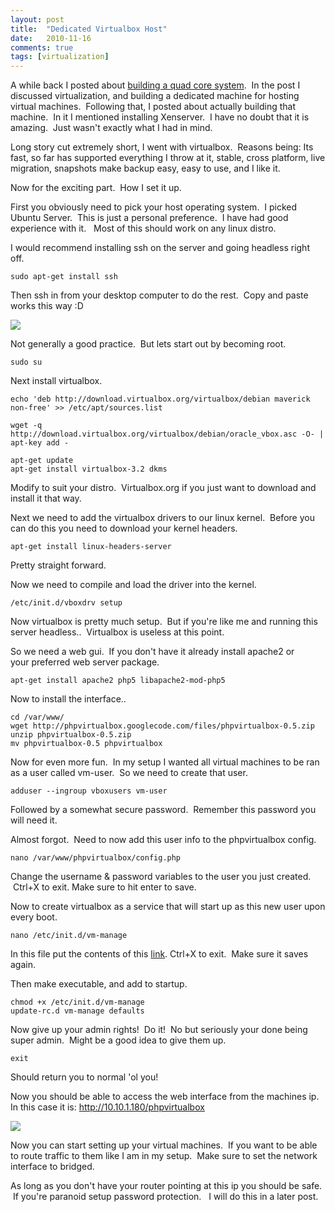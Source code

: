 ```yaml
---
layout: post
title:  "Dedicated Virtualbox Host"
date:   2010-11-16
comments: true
tags: [virtualization]
---
```

A while back I posted about [building a quad core system][1].  In the post I discussed virtualization, and building a dedicated machine for hosting virtual machines.  Following that, I posted about actually building that machine.  In it I mentioned installing Xenserver.  I have no doubt that it is amazing.  Just wasn't exactly what I had in mind.  

Long story cut extremely short, I went with virtualbox.  Reasons being: Its fast, so far has supported everything I throw at it, stable, cross platform, live migration, snapshots make backup easy, easy to use, and I like it. 

Now for the exciting part.  How I set it up.

<!--excerpt-->

First you obviously need to pick your host operating system.  I picked Ubuntu Server.  This is just a personal preference.  I have had good experience with it.   Most of this should work on any linux distro.


I would recommend installing ssh on the server and going headless right off.  

```
sudo apt-get install ssh
```

Then ssh in from your desktop computer to do the rest.  Copy and paste works this way :D

![][2]

Not generally a good practice.  But lets start out by becoming root.

```
sudo su
```

Next install virtualbox.

```
echo 'deb http://download.virtualbox.org/virtualbox/debian maverick non-free' >> /etc/apt/sources.list

wget -q http://download.virtualbox.org/virtualbox/debian/oracle_vbox.asc -O- | apt-key add -

apt-get update 
apt-get install virtualbox-3.2 dkms
```

Modify to suit your distro.  Virtualbox.org if you just want to download and install it that way.  

Next we need to add the virtualbox drivers to our linux kernel.  Before you can do this you need to download your kernel headers.

```
apt-get install linux-headers-server
```

Pretty straight forward.  

Now we need to compile and load the driver into the kernel.  

```
/etc/init.d/vboxdrv setup
```

Now virtualbox is pretty much setup.  But if you're like me and running this server headless..  Virtualbox is useless at this point.  

So we need a web gui.  If you don't have it already install apache2 or your preferred web server package.  

```
apt-get install apache2 php5 libapache2-mod-php5
```

Now to install the interface..  


```
cd /var/www/  
wget http://phpvirtualbox.googlecode.com/files/phpvirtualbox-0.5.zip  
unzip phpvirtualbox-0.5.zip  
mv phpvirtualbox-0.5 phpvirtualbox
```

Now for even more fun.  In my setup I wanted all virtual machines to be ran as a user called vm-user.  So we need to create that user.  

```
adduser --ingroup vboxusers vm-user
```

Followed by a somewhat secure password.  Remember this password you will need it.  

Almost forgot.  Need to now add this user info to the phpvirtualbox config.  

```
nano /var/www/phpvirtualbox/config.php
```

Change the username & password variables to the user you just created.  Ctrl+X to exit. Make sure to hit enter to save.  

Now to create virtualbox as a service that will start up as this new user upon every boot.  

```
nano /etc/init.d/vm-manage
```

In this file put the contents of this [link][4]. Ctrl+X to exit.  Make sure it saves again.  

Then make executable, and add to startup.  

```
chmod +x /etc/init.d/vm-manage  
update-rc.d vm-manage defaults
```

Now give up your admin rights!  Do it!  No but seriously your done being super admin.  Might be a good idea to give them up.  

```
exit
```

Should return you to normal 'ol you!  

Now you should be able to access the web interface from the machines ip. In this case it is: http://10.10.1.180/phpvirtualbox  

![][5]

Now you can start setting up your virtual machines.  If you want to be able to route traffic to them like I am in my setup.  Make sure to set the network interface to bridged.  

As long as you don't have your router pointing at this ip you should be safe.  If you're paranoid setup password protection.   I will do this in a later post.  


[1]: /2010/03/24/building-first-computer
[2]: http://4.bp.blogspot.com/_BMKBVRf6mio/TQoBIQzXW5I/AAAAAAAAAY0/g6Tdv1MrmvY/s320/Screenshot.png
[4]: http://pastebin.com/fgMC20b8
[5]: http://3.bp.blogspot.com/_BMKBVRf6mio/TQoBXvaX-GI/AAAAAAAAAY4/Dw8D9wLEEE4/s320/phpvirtualbox.jpg
